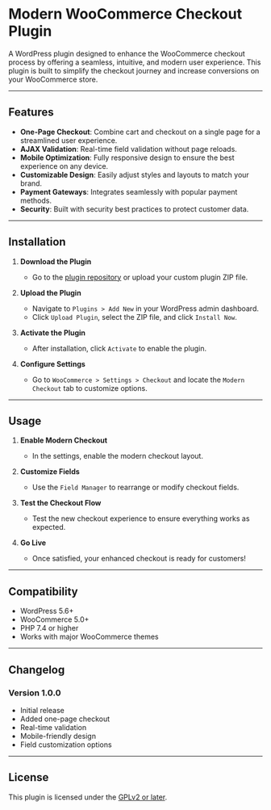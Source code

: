 # Modern WooCommerce Checkout Plugin

A WordPress plugin designed to enhance the WooCommerce checkout process by offering a seamless, intuitive, and modern user experience. This plugin is built to simplify the checkout journey and increase conversions on your WooCommerce store.

---

## Features

- **One-Page Checkout**: Combine cart and checkout on a single page for a streamlined user experience.
- **AJAX Validation**: Real-time field validation without page reloads.
- **Mobile Optimization**: Fully responsive design to ensure the best experience on any device.
- **Customizable Design**: Easily adjust styles and layouts to match your brand.
- **Payment Gateways**: Integrates seamlessly with popular payment methods.
- **Security**: Built with security best practices to protect customer data.

---

## Installation

1. **Download the Plugin**
   - Go to the [plugin repository](#) or upload your custom plugin ZIP file.

2. **Upload the Plugin**
   - Navigate to `Plugins > Add New` in your WordPress admin dashboard.
   - Click `Upload Plugin`, select the ZIP file, and click `Install Now`.

3. **Activate the Plugin**
   - After installation, click `Activate` to enable the plugin.

4. **Configure Settings**
   - Go to `WooCommerce > Settings > Checkout` and locate the `Modern Checkout` tab to customize options.

---

## Usage

1. **Enable Modern Checkout**
   - In the settings, enable the modern checkout layout.

2. **Customize Fields**
   - Use the `Field Manager` to rearrange or modify checkout fields.

3. **Test the Checkout Flow**
   - Test the new checkout experience to ensure everything works as expected.

4. **Go Live**
   - Once satisfied, your enhanced checkout is ready for customers!

---

## Compatibility

- WordPress 5.6+
- WooCommerce 5.0+
- PHP 7.4 or higher
- Works with major WooCommerce themes

---

## Changelog

### Version 1.0.0
- Initial release
- Added one-page checkout
- Real-time validation
- Mobile-friendly design
- Field customization options

---

## License

This plugin is licensed under the [GPLv2 or later](https://www.gnu.org/licenses/gpl-2.0.html).
